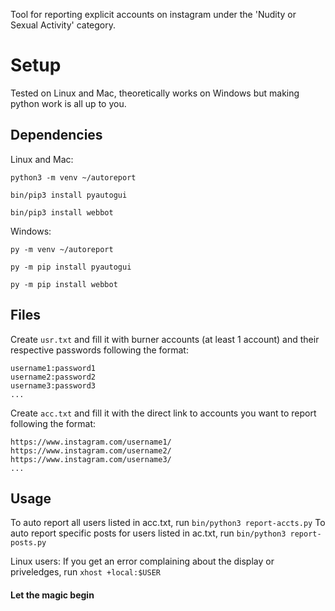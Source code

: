 Tool for reporting explicit accounts on instagram under the 'Nudity or Sexual Activity' category.

# Setup
Tested on Linux and Mac, theoretically works on Windows but making python work is all up to you.

## Dependencies
Linux and Mac:
```
python3 -m venv ~/autoreport

bin/pip3 install pyautogui

bin/pip3 install webbot
```

Windows: 
```
py -m venv ~/autoreport

py -m pip install pyautogui

py -m pip install webbot
```

## Files
Create `usr.txt` and fill it with burner accounts (at least 1 account) and their respective passwords following the format:
```
username1:password1
username2:password2
username3:password3
...
```

Create `acc.txt` and fill it with the direct link to accounts you want to report following the format:
```
https://www.instagram.com/username1/
https://www.instagram.com/username2/
https://www.instagram.com/username3/
...
```

## Usage
To auto report all users listed in acc.txt, run `bin/python3 report-accts.py`
To auto report specific posts for users listed in ac.txt, run `bin/python3 report-posts.py`

Linux users: If you get an error complaining about the display or priveledges, run `xhost +local:$USER`

#### Let the magic begin

